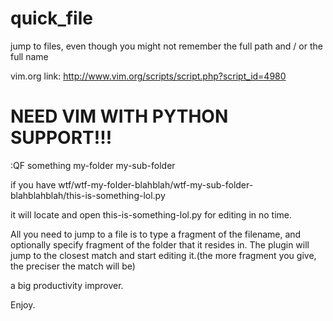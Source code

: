 quick_file
==========

jump to files, even though you might not remember the full path and / or the full name

vim.org link:
http://www.vim.org/scripts/script.php?script_id=4980

NEED VIM WITH PYTHON SUPPORT!!!
===============================


:QF something my-folder my-sub-folder

if you have wtf/wtf-my-folder-blahblah/wtf-my-sub-folder-blahblahblah/this-is-something-lol.py

it will locate and open this-is-something-lol.py for editing in no time.

All you need to jump to a file is to type a fragment of the filename, and optionally specify fragment of the folder that it resides in. The plugin will jump to the closest match and start editing it.(the more fragment you give, the preciser the match will be)

a big productivity improver.

Enjoy.
